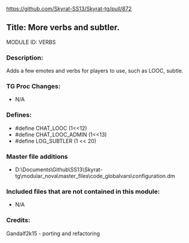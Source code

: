 https://github.com/Skyrat-SS13/Skyrat-tg/pull/872

## Title: More verbs and subtler.

MODULE ID: VERBS

### Description:

Adds a few emotes and verbs for players to use, such as LOOC, subtle.

### TG Proc Changes:

- N/A

### Defines:

- #define CHAT_LOOC			(1<<12)
- #define CHAT_LOOC_ADMIN		(1<<13)
- #define LOG_SUBTLER		(1 << 20)

### Master file additions

- D:\Documents\Github\SS13\Skyrat-tg\modular_nova\master_files\code\_globalvars\configuration.dm

### Included files that are not contained in this module:

- N/A

### Credits:
Gandalf2k15 - porting and refactoring
